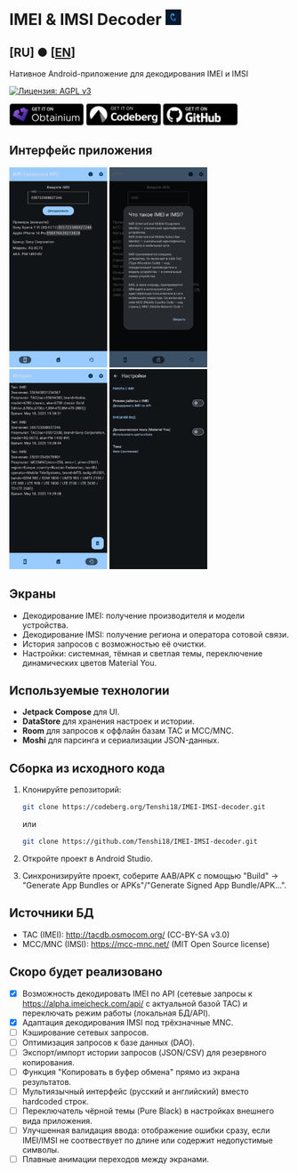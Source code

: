 # IMEI & IMSI Decoder <img src="./app/src/main/res/mipmap-hdpi/ic_launcher_foreground.webp" height="28">

## [RU] ● [[EN](./README-en.md)]

Нативное Android-приложение для декодирования IMEI и IMSI

[![Лицензия: AGPL v3](https://img.shields.io/badge/Лицензия-AGPLv3-blue.svg)](https://www.gnu.org/licenses/agpl-3.0.html)

[<img src="./download-sources-images/obtainium.png" height="40">](https://apps.obtainium.imranr.dev/redirect?r=obtainium://app/%7B%22id%22%3A%22com.tenshi18.imeiimsidecoder%22%2C%22url%22%3A%22https%3A%2F%2Fcodeberg.org%2FTenshi18%2FIMEI-IMSI-decoder%22%2C%22author%22%3A%22Tenshi18%22%2C%22name%22%3A%22IMEI%20%26%20IMSI%20decoder%22%2C%22preferredApkIndex%22%3A0%2C%22additionalSettings%22%3A%22%7B%5C%22includePrereleases%5C%22%3Afalse%2C%5C%22fallbackToOlderReleases%5C%22%3Atrue%2C%5C%22filterReleaseTitlesByRegEx%5C%22%3A%5C%22%5C%22%2C%5C%22filterReleaseNotesByRegEx%5C%22%3A%5C%22%5C%22%2C%5C%22verifyLatestTag%5C%22%3Afalse%2C%5C%22sortMethodChoice%5C%22%3A%5C%22date%5C%22%2C%5C%22useLatestAssetDateAsReleaseDate%5C%22%3Afalse%2C%5C%22releaseTitleAsVersion%5C%22%3Afalse%2C%5C%22trackOnly%5C%22%3Afalse%2C%5C%22versionExtractionRegEx%5C%22%3A%5C%22%5C%22%2C%5C%22matchGroupToUse%5C%22%3A%5C%22%5C%22%2C%5C%22versionDetection%5C%22%3Atrue%2C%5C%22useVersionCodeAsOSVersion%5C%22%3Afalse%2C%5C%22apkFilterRegEx%5C%22%3A%5C%22%5C%22%2C%5C%22invertAPKFilter%5C%22%3Afalse%2C%5C%22autoApkFilterByArch%5C%22%3Atrue%2C%5C%22appName%5C%22%3A%5C%22%5C%22%2C%5C%22appAuthor%5C%22%3A%5C%22%5C%22%2C%5C%22shizukuPretendToBeGooglePlay%5C%22%3Afalse%2C%5C%22allowInsecure%5C%22%3Afalse%2C%5C%22exemptFromBackgroundUpdates%5C%22%3Afalse%2C%5C%22skipUpdateNotifications%5C%22%3Afalse%2C%5C%22about%5C%22%3A%5C%22%5C%22%2C%5C%22refreshBeforeDownload%5C%22%3Afalse%7D%22%2C%22overrideSource%22%3Anull%7D)
[<img src="./download-sources-images/codeberg.png" height="40">](https://codeberg.org/Tenshi18/IMEI-IMSI-decoder/releases/latest)
[<img src="./download-sources-images/github.png" height="40">](https://github.com/Tenshi18/IMEI-IMSI-decoder/releases)

## Интерфейс приложения
<p align="left">
   <img src="./app-screenshots/1.png" height="360">
   <img src="./app-screenshots/2.png" height="360">
   <img src="./app-screenshots/3.png" height="360">
   <img src="./app-screenshots/4.png" height="360">
</p>

## Экраны
- Декодирование IMEI: получение производителя и модели устройства.
- Декодирование IMSI: получение региона и оператора сотовой связи.
- История запросов с возможностью её очистки.
- Настройки: системная, тёмная и светлая темы, переключение динамических цветов Material You.

## Используемые технологии
- **Jetpack Compose** для UI.
- **DataStore** для хранения настроек и истории.
- **Room** для запросов к оффлайн базам TAC и MCC/MNC.
- **Moshi** для парсинга и сериализации JSON-данных.

## Сборка из исходного кода
1. Клонируйте репозиторий:
   ```bash
   git clone https://codeberg.org/Tenshi18/IMEI-IMSI-decoder.git
   ```
   или
   
   ```bash
   git clone https://github.com/Tenshi18/IMEI-IMSI-decoder.git
   ```
2. Откройте проект в Android Studio.
3. Синхронизируйте проект, соберите AAB/APK с помощью "Build" -> "Generate App Bundles or APKs"/"Generate Signed App Bundle/APK...".

## Источники БД
- TAC (IMEI): http://tacdb.osmocom.org/ (CC-BY-SA v3.0)
- MCC/MNC (IMSI): https://mcc-mnc.net/ (MIT Open Source license)

## Скоро будет реализовано
- [x] Возможность декодировать IMEI по API (сетевые запросы к https://alpha.imeicheck.com/api/ с актуальной базой TAC) и переключать режим работы (локальная БД/API).
- [x] Адаптация декодирования IMSI под трёхзначные MNC.
- [ ] Кэширование сетевых запросов.
- [ ] Оптимизация запросов к базе данных (DAO).
- [ ] Экспорт/импорт истории запросов (JSON/CSV) для резервного копирования.
- [ ] Функция "Копировать в буфер обмена" прямо из экрана результатов.
- [ ] Мультиязычный интерфейс (русский и английский) вместо hardcoded строк.
- [ ] Переключатель чёрной темы (Pure Black) в настройках внешнего вида приложения.
- [ ] Улучшенная валидация ввода: отображение ошибки сразу, если IMEI/IMSI не соотвествует по длине или содержит недопустимые символы.
- [ ] Плавные анимации переходов между экранами.
